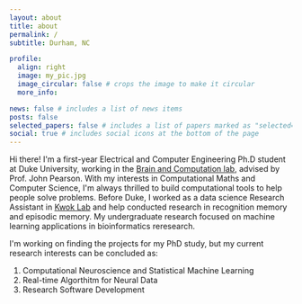 ```yaml
---
layout: about
title: about
permalink: /
subtitle: Durham, NC

profile:
  align: right
  image: my_pic.jpg
  image_circular: false # crops the image to make it circular
  more_info:

news: false # includes a list of news items
posts: false
selected_papers: false # includes a list of papers marked as "selected={true}"
social: true # includes social icons at the bottom of the page
---
```

Hi there! I'm a first-year Electrical and Computer Engineering Ph.D student at Duke University, working in the <a href='https://pearsonlab.github.io'>Brain and Computation lab</a>, advised by Prof. John Pearson. 
With my interests in Computational Maths and Computer Science, I'm always thrilled to build computational tools to help people solve problems. Before Duke, I worked as a data science Research Assistant in <a href='http://www.kwoklab.org'>Kwok Lab</a> and help conducted research in recognition memory and episodic memory. My undergraduate research focused on machine learning applications in bioinformatics reresearch. 

I'm working on finding the projects for my PhD study, but my current research interests can be concluded as: 

1. Computational Neuroscience and Statistical Machine Learning
2. Real-time Algorthitm for Neural Data
3. Research Software Development
